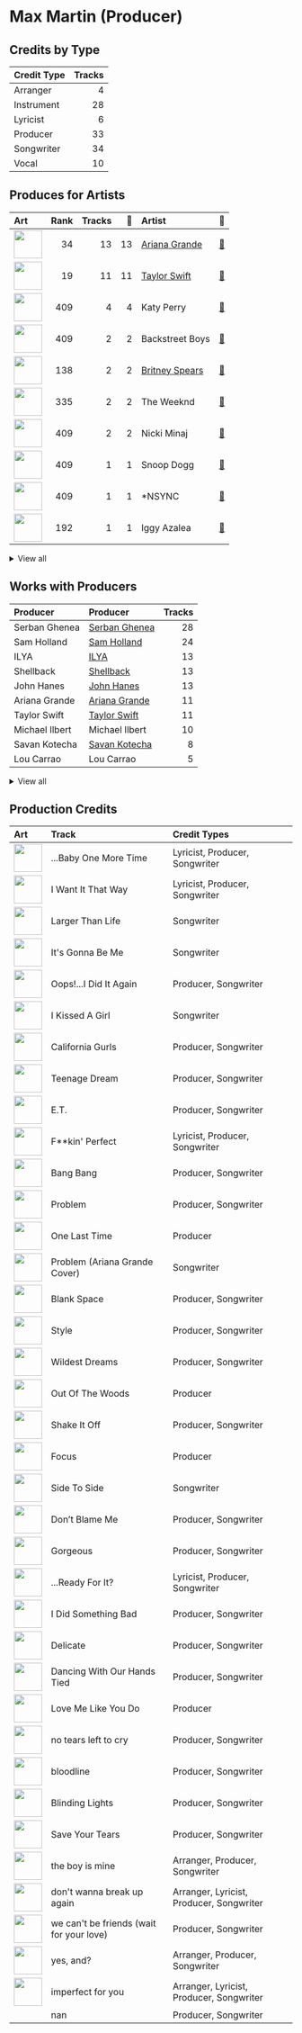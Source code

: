 # Max Martin (Producer)

## Credits by Type

| Credit Type | Tracks |
|:---|---:|
| Arranger | 4 |
| Instrument | 28 |
| Lyricist | 6 |
| Producer | 33 |
| Songwriter | 34 |
| Vocal | 10 |

## Produces for Artists

| Art | Rank | Tracks | 💚 | Artist | 🔗 |
|:---|---:|---:|---:|:---|:---|
| <img src="https://i.scdn.co/image/ab6761610000e5eb40b5c07ab77b6b1a9075fdc0" alt="" width="50" /> | 34 | 13 | 13 | [Ariana Grande](../../artists/ariana_grande/overview.md) | [🔗](https://open.spotify.com/artist/66CXWjxzNUsdJxJ2JdwvnR) |
| <img src="https://i.scdn.co/image/ab6761610000e5ebe672b5f553298dcdccb0e676" alt="" width="50" /> | 19 | 11 | 11 | [Taylor Swift](../../artists/taylor_swift/overview.md) | [🔗](https://open.spotify.com/artist/06HL4z0CvFAxyc27GXpf02) |
| <img src="https://i.scdn.co/image/ab6761610000e5eb5e5f676a99a81dba06cc3db6" alt="" width="50" /> | 409 | 4 | 4 | Katy Perry | [🔗](https://open.spotify.com/artist/6jJ0s89eD6GaHleKKya26X) |
| <img src="https://i.scdn.co/image/ab6761610000e5ebd792783a725a0ed42866204c" alt="" width="50" /> | 409 | 2 | 2 | Backstreet Boys | [🔗](https://open.spotify.com/artist/5rSXSAkZ67PYJSvpUpkOr7) |
| <img src="https://i.scdn.co/image/ab6761610000e5eb3a49b0a3954e460a8a76ed90" alt="" width="50" /> | 138 | 2 | 2 | [Britney Spears](../../artists/britney_spears/overview.md) | [🔗](https://open.spotify.com/artist/26dSoYclwsYLMAKD3tpOr4) |
| <img src="https://i.scdn.co/image/ab6761610000e5eb214f3cf1cbe7139c1e26ffbb" alt="" width="50" /> | 335 | 2 | 2 | The Weeknd | [🔗](https://open.spotify.com/artist/1Xyo4u8uXC1ZmMpatF05PJ) |
| <img src="https://i.scdn.co/image/ab6761610000e5eb07a50f0a9a8f11e5a1102cbd" alt="" width="50" /> | 409 | 2 | 2 | Nicki Minaj | [🔗](https://open.spotify.com/artist/0hCNtLu0JehylgoiP8L4Gh) |
| <img src="https://i.scdn.co/image/ab6761610000e5eb9a398209a4ef3360dce2dec4" alt="" width="50" /> | 409 | 1 | 1 | Snoop Dogg | [🔗](https://open.spotify.com/artist/7hJcb9fa4alzcOq3EaNPoG) |
| <img src="https://i.scdn.co/image/ab6761610000e5eb9414ef07d0ca697726912df1" alt="" width="50" /> | 409 | 1 | 1 | *NSYNC | [🔗](https://open.spotify.com/artist/6Ff53KvcvAj5U7Z1vojB5o) |
| <img src="https://i.scdn.co/image/ab6761610000e5eb698a6abf2897a8fc8283cc0c" alt="" width="50" /> | 192 | 1 | 1 | Iggy Azalea | [🔗](https://open.spotify.com/artist/5yG7ZAZafVaAlMTeBybKAL) |


<details>
<summary>View all</summary>

| Art | Rank | Tracks | 💚 | Artist | 🔗 |
|:---|---:|---:|---:|:---|:---|
| <img src="https://i.scdn.co/image/ab6761610000e5eb91f0dd753c09e051675a1ca6" alt="" width="50" /> | 409 | 1 | 1 | Jessie J | [🔗](https://open.spotify.com/artist/2gsggkzM5R49q6jpPvazou) |
| <img src="https://i.scdn.co/image/ab6761610000e5eb746dd598cf914934bd27ed7e" alt="" width="50" /> | 33 | 1 | 1 | [Pentatonix](../../artists/pentatonix/overview.md) | [🔗](https://open.spotify.com/artist/26AHtbjWKiwYzsoGoUZq53) |
| <img src="https://i.scdn.co/image/ab6761610000e5eb7bbad89a61061304ec842588" alt="" width="50" /> | 372 | 1 | 1 | P!nk | [🔗](https://open.spotify.com/artist/1KCSPY1glIKqW2TotWuXOR) |
| <img src="https://i.scdn.co/image/ab6761610000e5ebc3cd7dc428871e8985d62b9a" alt="" width="50" /> | 409 | 1 | 1 | Ellie Goulding | [🔗](https://open.spotify.com/artist/0X2BH1fck6amBIoJhDVmmJ) |

</details>


## Works with Producers

| Producer | Producer | Tracks |
|:---|:---|---:|
| Serban Ghenea | [Serban Ghenea](../serban_ghenea/overview.md) | 28 |
| Sam Holland | [Sam Holland](../sam_holland/overview.md) | 24 |
| ILYA | [ILYA](../ilya/overview.md) | 13 |
| Shellback | [Shellback](../shellback/overview.md) | 13 |
| John Hanes | [John Hanes](../john_hanes/overview.md) | 13 |
| Ariana Grande | [Ariana Grande](../ariana_grande/overview.md) | 11 |
| Taylor Swift | [Taylor Swift](../taylor_swift/overview.md) | 11 |
| Michael Ilbert | Michael Ilbert | 10 |
| Savan Kotecha | [Savan Kotecha](../savan_kotecha/overview.md) | 8 |
| Lou Carrao | Lou Carrao | 5 |


<details>
<summary>View all</summary>

| Producer | Producer | Tracks |
|:---|:---|---:|
| Bryce Bordone | Bryce Bordone | 5 |
| Rami | Rami | 4 |
| Łukasz Gottwald | [Łukasz Gottwald (Gottwald, Łukasz)](../łukasz_gottwald_(gottwald,_łukasz)/overview.md) | 4 |
| Peter Carlsson | Peter Carlsson | 4 |
| Emily Wright | Emily Wright | 4 |
| Dr. Luke | Dr. Luke | 4 |
| Katy Perry | Katy Perry | 4 |
| Ali Payami | Ali Payami | 3 |
| benny blanco | [benny blanco](../benny_blanco/overview.md) | 3 |
| Oscar Holter | Oscar Holter | 3 |
| The Weeknd | The Weeknd | 2 |
| Bonnie McKee | Bonnie McKee | 2 |
| Nicki Minaj | Nicki Minaj | 2 |
| Belly | Belly | 2 |
| Kristian Lundin | Kristian Lundin | 2 |
| John Amatiello | John Amatiello | 2 |
| Shin Kamiyama | Shin Kamiyama | 2 |
| Andreas Carlsson | Andreas Carlsson | 2 |
| DaHeala | DaHeala | 2 |
| Iggy Azalea | Iggy Azalea | 2 |
| Mattias Bylund | Mattias Bylund | 2 |
| Carl Falk | Carl Falk | 1 |
| Henrik Janson | Henrik Janson | 1 |
| Brian T. Littrell | Brian T. Littrell | 1 |
| Peter Kahm | Peter Kahm | 1 |
| Alexander Kronlund | Alexander Kronlund | 1 |
| Aniela Gottwald | Aniela Gottwald | 1 |
| P!nk | P!nk | 1 |
| Cathy Dennis | Cathy Dennis | 1 |
| Giorgio Tuinfort | Giorgio Tuinfort | 1 |
| Andrew Watt | Andrew Watt | 1 |
| Ammo | Ammo | 1 |
| Shintaro Yasuda | Shintaro Yasuda | 1 |
| Ali Tamposi | Ali Tamposi | 1 |
| David Buckley | David Buckley | 1 |
| Jack Antonoff | [Jack Antonoff](../jack_antonoff/overview.md) | 1 |
| Peter Svensson | Peter Svensson | 1 |
| Chris Trevett | Chris Trevett | 1 |
| Davide Rossi | Davide Rossi | 1 |
| David Guetta | David Guetta | 1 |
| DaviDior | DaviDior | 1 |
| Rickard Göransson | Rickard Göransson (Göransson, Rickard) | 1 |
| Calvin Broadus | Calvin Broadus | 1 |
| Ulf Janson | Ulf Janson | 1 |
| Tina Kennedy | Tina Kennedy | 1 |
| Nick Banns | Nick Banns | 1 |
| Jon Taylor | Jon Taylor | 1 |
| Mike Caffrey | Mike Caffrey | 1 |
| Eric Weaver | Eric Weaver | 1 |
| Gregg Rominiecki | Gregg Rominiecki | 1 |
| Kuk Harrell | Kuk Harrell | 1 |
| Laura Sisk | [Laura Sisk](../laura_sisk/overview.md) | 1 |

</details>


## Production Credits

| Art | Track | Credit Types |
|:---|:---|:---|
| <img src="https://i.scdn.co/image/ab67616d0000b2738e49866860c25afffe2f1a02" alt="" width="50" /> | ...Baby One More Time | Lyricist, Producer, Songwriter |
| <img src="https://i.scdn.co/image/ab67616d0000b2732160c02bc56f192df0f4986b" alt="" width="50" /> | I Want It That Way | Lyricist, Producer, Songwriter |
| <img src="https://i.scdn.co/image/ab67616d0000b2732160c02bc56f192df0f4986b" alt="" width="50" /> | Larger Than Life | Songwriter |
| <img src="https://i.scdn.co/image/ab67616d0000b273a6cb8fab778e1efc406a5909" alt="" width="50" /> | It's Gonna Be Me | Songwriter |
| <img src="https://i.scdn.co/image/ab67616d0000b2732aa20611c7fb964a74ab01a6" alt="" width="50" /> | Oops!...I Did It Again | Producer, Songwriter |
| <img src="https://i.scdn.co/image/ab67616d0000b273b53a4da797ba5472d3330b69" alt="" width="50" /> | I Kissed A Girl | Songwriter |
| <img src="https://i.scdn.co/image/ab67616d0000b273d5f3739fca04299590fffe59" alt="" width="50" /> | California Gurls | Producer, Songwriter |
| <img src="https://i.scdn.co/image/ab67616d0000b273d5f3739fca04299590fffe59" alt="" width="50" /> | Teenage Dream | Producer, Songwriter |
| <img src="https://i.scdn.co/image/ab67616d0000b273d5f3739fca04299590fffe59" alt="" width="50" /> | E.T. | Producer, Songwriter |
| <img src="https://i.scdn.co/image/ab67616d0000b2730eb56329734f9400c1639359" alt="" width="50" /> | F**kin' Perfect | Lyricist, Producer, Songwriter |
| <img src="https://i.scdn.co/image/ab67616d0000b273deec12a28d1e336c5052e9aa" alt="" width="50" /> | Bang Bang | Producer, Songwriter |
| <img src="https://i.scdn.co/image/ab67616d0000b273deec12a28d1e336c5052e9aa" alt="" width="50" /> | Problem | Producer, Songwriter |
| <img src="https://i.scdn.co/image/ab67616d0000b273deec12a28d1e336c5052e9aa" alt="" width="50" /> | One Last Time | Producer |
| <img src="https://i.scdn.co/image/ab67616d0000b2732aef4a2297fc883d45e6cb2b" alt="" width="50" /> | Problem (Ariana Grande Cover) | Songwriter |
| <img src="https://i.scdn.co/image/ab67616d0000b2739abdf14e6058bd3903686148" alt="" width="50" /> | Blank Space | Producer, Songwriter |
| <img src="https://i.scdn.co/image/ab67616d0000b2739abdf14e6058bd3903686148" alt="" width="50" /> | Style | Producer, Songwriter |
| <img src="https://i.scdn.co/image/ab67616d0000b2739abdf14e6058bd3903686148" alt="" width="50" /> | Wildest Dreams | Producer, Songwriter |
| <img src="https://i.scdn.co/image/ab67616d0000b2739abdf14e6058bd3903686148" alt="" width="50" /> | Out Of The Woods | Producer |
| <img src="https://i.scdn.co/image/ab67616d0000b2739abdf14e6058bd3903686148" alt="" width="50" /> | Shake It Off | Producer, Songwriter |
| <img src="https://i.scdn.co/image/ab67616d0000b273d6ec808748fa5b0c2d3a6618" alt="" width="50" /> | Focus | Producer |
| <img src="https://i.scdn.co/image/ab67616d0000b273628d506d5bddb09099db242c" alt="" width="50" /> | Side To Side | Songwriter |
| <img src="https://i.scdn.co/image/ab67616d0000b273da5d5aeeabacacc1263c0f4b" alt="" width="50" /> | Don’t Blame Me | Producer, Songwriter |
| <img src="https://i.scdn.co/image/ab67616d0000b273da5d5aeeabacacc1263c0f4b" alt="" width="50" /> | Gorgeous | Producer, Songwriter |
| <img src="https://i.scdn.co/image/ab67616d0000b273da5d5aeeabacacc1263c0f4b" alt="" width="50" /> | ...Ready For It? | Lyricist, Producer, Songwriter |
| <img src="https://i.scdn.co/image/ab67616d0000b273da5d5aeeabacacc1263c0f4b" alt="" width="50" /> | I Did Something Bad | Producer, Songwriter |
| <img src="https://i.scdn.co/image/ab67616d0000b273da5d5aeeabacacc1263c0f4b" alt="" width="50" /> | Delicate | Producer, Songwriter |
| <img src="https://i.scdn.co/image/ab67616d0000b273da5d5aeeabacacc1263c0f4b" alt="" width="50" /> | Dancing With Our Hands Tied | Producer, Songwriter |
| <img src="https://i.scdn.co/image/ab67616d0000b2736cd9798b6ace10ff98d1abdd" alt="" width="50" /> | Love Me Like You Do | Producer |
| <img src="https://i.scdn.co/image/ab67616d0000b273c3af0c2355c24ed7023cd394" alt="" width="50" /> | no tears left to cry | Producer, Songwriter |
| <img src="https://i.scdn.co/image/ab67616d0000b27356ac7b86e090f307e218e9c8" alt="" width="50" /> | bloodline | Producer, Songwriter |
| <img src="https://i.scdn.co/image/ab67616d0000b2738863bc11d2aa12b54f5aeb36" alt="" width="50" /> | Blinding Lights | Producer, Songwriter |
| <img src="https://i.scdn.co/image/ab67616d0000b2738863bc11d2aa12b54f5aeb36" alt="" width="50" /> | Save Your Tears | Producer, Songwriter |
| <img src="https://i.scdn.co/image/ab67616d0000b2738b58d20f1b77295730db15b4" alt="" width="50" /> | the boy is mine | Arranger, Producer, Songwriter |
| <img src="https://i.scdn.co/image/ab67616d0000b2738b58d20f1b77295730db15b4" alt="" width="50" /> | don't wanna break up again | Arranger, Lyricist, Producer, Songwriter |
| <img src="https://i.scdn.co/image/ab67616d0000b2738b58d20f1b77295730db15b4" alt="" width="50" /> | we can't be friends (wait for your love) | Producer, Songwriter |
| <img src="https://i.scdn.co/image/ab67616d0000b2738b58d20f1b77295730db15b4" alt="" width="50" /> | yes, and? | Arranger, Producer, Songwriter |
| <img src="https://i.scdn.co/image/ab67616d0000b2738b58d20f1b77295730db15b4" alt="" width="50" /> | imperfect for you | Arranger, Lyricist, Producer, Songwriter |
| | nan | Producer, Songwriter |
